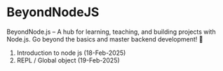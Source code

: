 # BeyondNodeJS

BeyondNode.js – A hub for learning, teaching, and building projects with Node.js. Go beyond the basics and master backend development! 🚀

1. Introduction to node js (18-Feb-2025)
2. REPL / Global object (19-Feb-2025)
